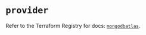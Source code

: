 # `provider`

Refer to the Terraform Registry for docs: [`mongodbatlas`](https://registry.terraform.io/providers/mongodb/mongodbatlas/1.31.0/docs).
